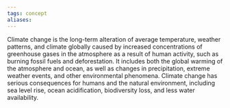 ```yaml
---
tags: concept
aliases:
---
```


Climate change is the long-term alteration of average temperature, weather patterns, and climate globally caused by increased concentrations of greenhouse gases in the atmosphere as a result of human activity, such as burning fossil fuels and deforestation. It includes both the global warming of the atmosphere and ocean, as well as changes in precipitation, extreme weather events, and other environmental phenomena. Climate change has serious consequences for humans and the natural environment, including sea level rise, ocean acidification, biodiversity loss, and less water availability.